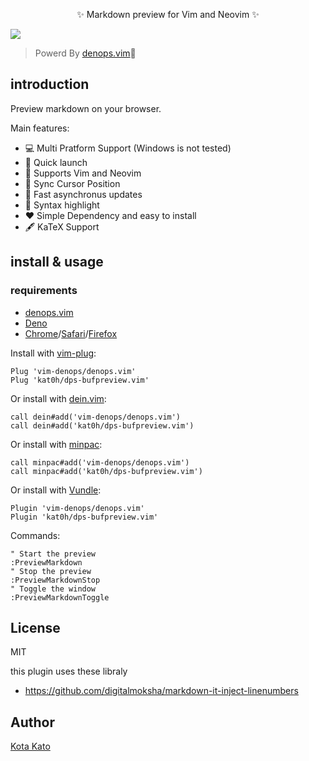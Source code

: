 <p align="center">
✨ Markdown preview for Vim and Neovim ✨

![](https://user-images.githubusercontent.com/45391880/134791644-5f69ee3e-a6ab-4d24-878b-7131dc9a3f4c.gif)
</p>

> Powerd By [denops.vim](https://github.com/vim-denops/denops.vim)🐜

## introduction
Preview markdown on your browser.

Main features:
- 💻 Multi Pratform Support (Windows is not tested)
- 💨 Quick launch
- 🙌 Supports Vim and Neovim
- 📡 Sync Cursor Position
- 🏃 Fast asynchronus updates
- 🎨 Syntax highlight
- ❤️ Simple Dependency and easy to install
- 🖋 KaTeX Support

## install & usage
### requirements
- [denops.vim](https://github.com/vim-denops/denops.vim)
- [Deno](https://deno.land)
- [Chrome](https://www.google.co.jp/chrome/)/[Safari](https://www.apple.com/jp/safari/)/[Firefox](https://www.mozilla.org/ja/firefox/new/)

Install with [vim-plug](https://github.com/junegunn/vim-plug):
```vim
Plug 'vim-denops/denops.vim'
Plug 'kat0h/dps-bufpreview.vim'
```

Or install with [dein.vim](https://github.com/Shougo/dein.vim):
```vim
call dein#add('vim-denops/denops.vim')
call dein#add('kat0h/dps-bufpreview.vim')
```

Or install with [minpac](https://github.com/k-takata/minpac):
```vim
call minpac#add('vim-denops/denops.vim')
call minpac#add('kat0h/dps-bufpreview.vim')
```

Or install with [Vundle](https://github.com/VundleVim/Vundle.vim):
```vim
Plugin 'vim-denops/denops.vim'
Plugin 'kat0h/dps-bufpreview.vim'
```

Commands:
```
" Start the preview
:PreviewMarkdown
" Stop the preview
:PreviewMarkdownStop
" Toggle the window
:PreviewMarkdownToggle
```

## License
MIT

this plugin uses these libraly
- https://github.com/digitalmoksha/markdown-it-inject-linenumbers

## Author
[Kota Kato](https://github.com/kat0h)
